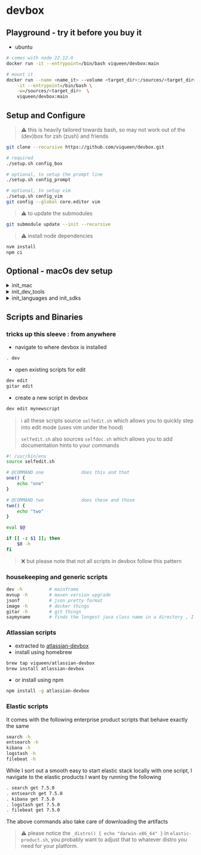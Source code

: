 # devbox

## Playground - try it before you buy it

- ubuntu

```bash
# comes with node 22.12.0
docker run -it --entrypoint=/bin/bash viqueen/devbox:main

# mount it
docker run --name <name_it> --volume <target_dir>:/sources/<target_dir> \
    -it --entrypoint=/bin/bash \
    -w=/sources/<target_dir>  \
    viqueen/devbox:main
```

## Setup and Configure

> :warning: this is heavily tailored towards bash, so may not work out of the (dev)box
> for zsh (zush) and friends

```bash
git clone --recursive https://github.com/viqueen/devbox.git

# required
./setup.sh config_box

# optional, to setup the prompt line
./setup.sh config_prompt

# optional, to setup vim
./setup.sh config_vim
git config --global core.editor vim
```

> :warning: to update the submodules

```bash
git submodule update --init --recursive
```

> :warning: install node dependencies

```bash
nvm install
npm ci
```

## Optional - macOs dev setup

<details>
<summary>init_mac</summary>
<p>

```bash
# home_brew
/usr/bin/ruby -e "$(curl -fsSL https://raw.githubusercontent.com/Homebrew/install/master/install)"

# terminal wisdom
brew install cowsay
brew install fortune
echo "fortune | cowsay" >> ~/.profile
```

</p>
</details>

<details>
<summary>init_dev_tools</summary>
<p>

```bash

ln -sfvn ~/.bashrc ~/.profile
ln -sfvn ~/.bashrc ~/.bash_profile

# sdkman
curl -s "https://get.sdkman.io" | bash

sdk list java
sdk install java <>

# jenv (requires Java to be installed)
brew install jenv
echo 'export PATH="$HOME/.jenv/bin:$PATH"' >> ~/.bashrc
echo 'eval "$(jenv init -)"' >> ~/.bashrc

# maven
brew install mvnvm
mvn --version

# node
brew install nvm
nvm install node

# ruby
brew install rbenv
echo 'eval "$(rbenv init -)"' >> ~/.bashrc

# other build tools
brew install ant
brew install gradle
brew install sbt

brew tap bazelbuild/tap
brew tap-pin bazelbuild/tap
brew install bazel


# aws
brew install awscli
```

</p>
</details>

<details>
<summary>init_languages and init_sdks</summary>
<p>

```bash
brew install scala
brew install kotlin
```

</p>
</details>

## Scripts and Binaries

### tricks up this sleeve : from anywhere

- navigate to where devbox is installed

```bash
. dev
```

- open existing scripts for edit

```bash
dev edit
gitar edit
```

- create a new script in devbox

```bash
dev edit mynewscript
```

> :information_source: all these scripts source `selfedit.sh`
> which allows you to quickly step into edit mode (uses vim under the hood)
>
> `selfedit.sh` also sources `selfdoc.sh` which allows you to add documentation hints
> to your commands

```bash
#! /usr/bin/env
source selfedit.sh

# @COMMAND one              does this and that
one() {
    echo "one"
}

# @COMMAND two              does these and those
two() {
    echo "two"
}

eval $@

if [[ -z $1 ]]; then
    $0 -h
fi
```

> :x: but please note that not all scripts in devbox follow this pattern

### housekeeping and generic scripts

```bash
dev -h          # mainframe
mvnup -h        # maven version upgrade
jsonf           # json pretty format
image -h        # docker things
gitar -h        # git things
saymyname       # finds the longest java class name in a directory , I was bored once so I wrote this
```

### Atlassian scripts

- extracted to [atlassian-devbox](https://github.com/viqueen/atlassian-devbox)
- install using homebrew

```bash
brew tap viqueen/atlassian-devbox
brew install atlassian-devbox
```

- or install using npm

```bash
npm install -g atlassian-devbox
```

### Elastic scripts

It comes with the following enterprise product scripts that behave exactly the same

```bash
search -h
entsearch -h
kibana -h
logstash -h
filebeat -h
```

While I sort out a smooth easy to start elastic stack locally with one script, I navigate to the elastic products
I want by running the following

```bash
. search get 7.5.0
. entsearch get 7.5.0
. kibana get 7.5.0
. logstash get 7.5.0
. filebeat get 7.5.0
```

The above commands also take care of downloading the artifacts

> :warning: please notice the `_distro() { echo "darwin-x86_64" }` in `elastic-product.sh`, you
> probably want to adjust that to whatever distro you need for your platform.
